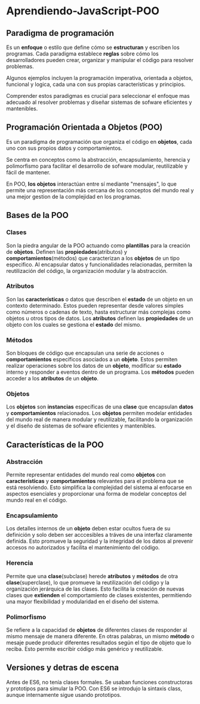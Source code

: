 # Aprendiendo-JavaScript-POO

## Paradigma de programación

Es un **enfoque** o estilo que define cómo se **estructuran** y escriben los programas. Cada paradigma establece **reglas** sobre cómo los desarrolladores pueden crear, organizar y manipular el código para resolver problemas.

Algunos ejemplos incluyen la programación imperativa, orientada a objetos, funcional y logica, cada una con sus propias características y principios.

Comprender estos paradigmas es crucial para seleccionar el enfoque mas adecuado al resolver problemas y diseñar sistemas de sofware eficientes y mantenibles.

## Programación Orientada a Objetos (POO)

Es un paradigma de programación que organiza el código en **objetos**, cada uno con sus propios datos y comportamientos.

Se centra en conceptos como la abstracción, encapsulamiento, herencia y polimorfismo para facilitar el desarrollo de sofware modular, reutilizable y fácil de mantener.

En POO, **los objetos** interactúan entre sí mediante "mensajes", lo que permite una representación más cercana de los conceptos del mundo real y una mejor gestion de la complejidad en los programas.

## Bases de la POO

### Clases
Son la piedra angular de la POO actuando como **plantillas** para la creación de **objetos**. Definen las **propiedades**(atributos) y **comportamientos**(métodos) que caracterizan a los **objetos** de un tipo especifico. Al encapsular datos y funcionalidades relacionadas, permiten la reutilización del código, la organización modular y la abstracción.

### Atributos
Son las **características** o datos que describen el **estado** de un objeto en un contexto determinado. Estos pueden representar desde valores símples como números o cadenas de texto, hasta estructurar más complejas como objetos u otros tipos de datos. Los **atributos** definen las **propiedades** de un objeto con los cuales se gestiona el **estado** del mismo.

### Métodos
Son bloques de código que encapsulan una serie de acciones o **comportamientos** específicos asociados a un **objeto**. Estos permiten realizar operaciones sobre los datos de un **objeto**, modificar su **estado** interno y responder a eventos dentro de un programa. Los **métodos** pueden acceder a los **atributos** de un **objeto**.

### Objetos
Los **objetos** son **instancias** específicas de una **clase** que encapsulan **datos** y **comportamientos** relacionados. Los **objetos** permiten modelar entidades del mundo real de manera modular y reutilizable, facilitando la organización y el diseño de sistemas de sofware eficientes y mantenibles.

## Características de la POO 

### Abstracción
Permite representar entidades del mundo real como **objetos** con **características** y **comportamientos** relevantes para el problema que se está resolviendo. Esto simplifica la complejidad del sistema al enfocarse en aspectos esenciales y proporcionar una forma de modelar conceptos del mundo real en el código.

### Encapsulamiento
Los detalles internos de un **objeto** deben estar ocultos fuera de su definición y solo deben ser acccesibles a tráves de una interfaz claramente definida. Esto promueve la seguridad y la integridad de los datos al prevenir accesos no autorizados y facilita el mantenimiento del código.

### Herencia
Permite que una **clase**(subclase) herede **atributos** y **métodos** de otra **clase**(superclase), lo que promueve la reutilización del código y la organización jerárquica de las clases. Esto facilita la creación de nuevas clases que **extienden** el comportamiento de clases existentes, permitiendo una mayor flexibilidad y modularidad en el diseño del sistema.

### Polimorfismo
Se refiere a la capacidad de **objetos** de diferentes clases de responder al mismo mensaje de manera diferente. En otras palabras, un mismo **método** o mesaje puede producir diferentes resultados según el tipo de objeto que lo reciba. Esto permite escribir código más genérico y reutilizable.

## Versiones y detras de escena
Antes de ES6, no tenía clases formales. Se usaban funciones constructoras y prototipos para simular la POO. Con ES6 se introdujo la sintaxis class, aunque internamente sigue usando prototipos. 